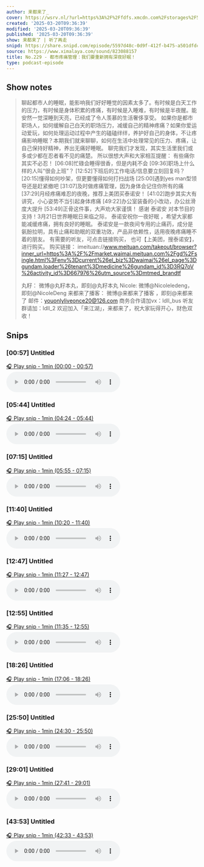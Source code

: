 ```yaml
---
author: 来都来了_
cover: https://wsrv.nl/?url=https%3A%2F%2Ffdfs.xmcdn.com%2Fstorages%2F5554-audiofreehighqps%2F7B%2F3E%2FGKwRIMAK-rhqAAJe0wMobjc2.jpeg&w=200&h=200
created: '2025-03-20T09:36:39'
modified: '2025-03-20T09:36:39'
published: '2025-03-20T09:36:39'
show: 来都来了 | 听了再走
snipd: https://share.snipd.com/episode/5597d48c-0d9f-412f-b475-a501dfdc7c83
source: https://www.ximalaya.com/sound/823088157
title: No.229 - 都市疼痛管理：我们要重新拥有深夜好眠！
type: podcast-episode
---
```



## Show notes
> 聊起都市人的睡眠，能影响我们好好睡觉的因素太多了。有时候是白天工作的压力，有时候是身体积累的疼痛，有时候是入睡难，有时候是半夜醒。能安然一觉深睡到天亮，已经成了令人羡慕的生活奢侈享受。
> 如果你是都市职场人，如何缓解自己白天的职场压力，减缓自己的精神疼痛？如果你爱运动爱玩，如何处理运动过程中产生的磕磕绊绊，养护好自己的身体，不让疼痛影响睡眠？本期我们就来聊聊，如何在生活中处理常见的压力、疼痛，让自己保持好精神，养出无痛好睡眠。
> 聊完我们才发现，其实生活里我们或多或少都在忍者看不见的痛楚。
> 所以很想大声和大家相互提醒：
> 有些痛你其实不必忍！
> [06:08]忙碌会睡得很香，但是内耗不会
> [09:36]职场上什么样的人叫“很会上班”？
> [12:52]下班后的工作电话/信息要立刻回复吗？
> [20:15]懂得如何吵架，但更要懂得如何打扫战场
> [25:00]遇到yes man型领导还是赶紧撤吧
> [31:07]及时做疼痛管理，因为身体会记住你所有的痛 
> [37:29]月经疼痛难忍的夜晚，推荐上美团买泰诺安！
> [41:02]跑步其实大有讲究，小心姿势不当引起身体疼痛
> [49:22]办公室装备的小改动，办公丝滑度大提升
> [53:49]正骨这件事，大声劝大家谨慎！
> 感谢 泰诺安 对本节目的支持！3月21日世界睡眠日来临之际， 泰诺安祝你一夜好眠 ，希望大家都能减缓疼痛，拥有良好的睡眠。 泰诺安是一款夜间专用的止痛药，成分是氨酚拉明，具有止痛和助眠的双重功效，产品非依赖性，适用夜晚疼痛睡不着的朋友。 有需要的听友，可点击链接购买，
> 也可【上美团，搜泰诺安】，进行购买。
> 购买链接：
> imeituan://www.meituan.com/takeout/browser?inner_url=https%3A%2F%2Fmarket.waimai.meituan.com%2Fgd%2Fsingle.html%3Fenv%3Dcurrent%26el_biz%3Dwaimai%26el_page%3Dgundam.loader%26tenant%3Dmedicine%26gundam_id%3D3RQ7oV%26activity_id%3D667976%26utm_source%3Dmtmed_brandtf 
> 
> 丸籽：  微博@丸籽本丸，即刻@丸籽本丸
> Nicole:  微博@Nicoleledeng，即刻@NicoleDeng
> 来都来了播客： 微博@来都来了播客 ，即刻@来都来了
> 邮件：youonlyliveonce20@126.com
> 商务合作请加vx：ldll_bus
> 听友群请加：ldll_2
> 欢迎加入「来江湖」，来都来了，祝大家玩得开心，财色双收！

## Snips
### [00:57] Untitled
[🎧 Play snip - 1min️ (00:00 - 00:57)](https://share.snipd.com/snip/c9eb9063-7c4d-4de1-9488-5f0c5cc0c588)
<audio controls> <source src="https://jt.ximalaya.com//GKwRIMALsZPiAUvR-gOCKlWc.m4a?channel=rss&album_id=31677988&track_id=823088157&uid=107469500&jt=https://aod.cos.tx.xmcdn.com/storages/1915-audiofreehighqps/1C/A2/GKwRIMALsZPiAUvR-gOCKlWc.m4a#t=00:00,00:57"> </audio>
### [05:44] Untitled
[🎧 Play snip - 1min️ (04:24 - 05:44)](https://share.snipd.com/snip/ad081514-5ffd-46b5-a72e-a47553fff522)
<audio controls> <source src="https://jt.ximalaya.com//GKwRIMALsZPiAUvR-gOCKlWc.m4a?channel=rss&album_id=31677988&track_id=823088157&uid=107469500&jt=https://aod.cos.tx.xmcdn.com/storages/1915-audiofreehighqps/1C/A2/GKwRIMALsZPiAUvR-gOCKlWc.m4a#t=04:24,05:44"> </audio>
### [07:15] Untitled
[🎧 Play snip - 1min️ (05:55 - 07:15)](https://share.snipd.com/snip/da3c87f0-3b94-4ba2-bfa8-e9ccbfd655fe)
<audio controls> <source src="https://jt.ximalaya.com//GKwRIMALsZPiAUvR-gOCKlWc.m4a?channel=rss&album_id=31677988&track_id=823088157&uid=107469500&jt=https://aod.cos.tx.xmcdn.com/storages/1915-audiofreehighqps/1C/A2/GKwRIMALsZPiAUvR-gOCKlWc.m4a#t=05:55,07:15"> </audio>
### [11:40] Untitled
[🎧 Play snip - 1min️ (10:20 - 11:40)](https://share.snipd.com/snip/a54953bc-62ff-4e08-8d26-560a4d43d007)
<audio controls> <source src="https://jt.ximalaya.com//GKwRIMALsZPiAUvR-gOCKlWc.m4a?channel=rss&album_id=31677988&track_id=823088157&uid=107469500&jt=https://aod.cos.tx.xmcdn.com/storages/1915-audiofreehighqps/1C/A2/GKwRIMALsZPiAUvR-gOCKlWc.m4a#t=10:20,11:40"> </audio>
### [12:47] Untitled
[🎧 Play snip - 1min️ (11:27 - 12:47)](https://share.snipd.com/snip/d6c60c7f-700f-4f98-bdd9-05c0bdadd7b3)
<audio controls> <source src="https://jt.ximalaya.com//GKwRIMALsZPiAUvR-gOCKlWc.m4a?channel=rss&album_id=31677988&track_id=823088157&uid=107469500&jt=https://aod.cos.tx.xmcdn.com/storages/1915-audiofreehighqps/1C/A2/GKwRIMALsZPiAUvR-gOCKlWc.m4a#t=11:27,12:47"> </audio>
### [12:55] Untitled
[🎧 Play snip - 1min️ (11:35 - 12:55)](https://share.snipd.com/snip/cbbe8cde-a750-4c11-a5a1-2db3c6ef7bae)
<audio controls> <source src="https://jt.ximalaya.com//GKwRIMALsZPiAUvR-gOCKlWc.m4a?channel=rss&album_id=31677988&track_id=823088157&uid=107469500&jt=https://aod.cos.tx.xmcdn.com/storages/1915-audiofreehighqps/1C/A2/GKwRIMALsZPiAUvR-gOCKlWc.m4a#t=11:35,12:55"> </audio>
### [18:26] Untitled
[🎧 Play snip - 1min️ (17:06 - 18:26)](https://share.snipd.com/snip/676e5ff3-4803-4ced-a594-451dfa2c9573)
<audio controls> <source src="https://jt.ximalaya.com//GKwRIMALsZPiAUvR-gOCKlWc.m4a?channel=rss&album_id=31677988&track_id=823088157&uid=107469500&jt=https://aod.cos.tx.xmcdn.com/storages/1915-audiofreehighqps/1C/A2/GKwRIMALsZPiAUvR-gOCKlWc.m4a#t=17:06,18:26"> </audio>
### [25:50] Untitled
[🎧 Play snip - 1min️ (24:30 - 25:50)](https://share.snipd.com/snip/21e17137-d5e1-4ac9-9409-3c549a907c94)
<audio controls> <source src="https://jt.ximalaya.com//GKwRIMALsZPiAUvR-gOCKlWc.m4a?channel=rss&album_id=31677988&track_id=823088157&uid=107469500&jt=https://aod.cos.tx.xmcdn.com/storages/1915-audiofreehighqps/1C/A2/GKwRIMALsZPiAUvR-gOCKlWc.m4a#t=24:30,25:50"> </audio>
### [29:01] Untitled
[🎧 Play snip - 1min️ (27:41 - 29:01)](https://share.snipd.com/snip/4f5b2dd3-82db-4aac-b9b9-1ef31b5e32ac)
<audio controls> <source src="https://jt.ximalaya.com//GKwRIMALsZPiAUvR-gOCKlWc.m4a?channel=rss&album_id=31677988&track_id=823088157&uid=107469500&jt=https://aod.cos.tx.xmcdn.com/storages/1915-audiofreehighqps/1C/A2/GKwRIMALsZPiAUvR-gOCKlWc.m4a#t=27:41,29:01"> </audio>
### [43:53] Untitled
[🎧 Play snip - 1min️ (42:33 - 43:53)](https://share.snipd.com/snip/cab69f4a-c017-4347-81e3-052a4f5b9950)
<audio controls> <source src="https://jt.ximalaya.com//GKwRIMALsZPiAUvR-gOCKlWc.m4a?channel=rss&album_id=31677988&track_id=823088157&uid=107469500&jt=https://aod.cos.tx.xmcdn.com/storages/1915-audiofreehighqps/1C/A2/GKwRIMALsZPiAUvR-gOCKlWc.m4a#t=42:33,43:53"> </audio>
